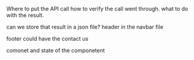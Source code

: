 Where to put the API call
how to verify the call went through. 
what to do with the result. 

can we store that result in a json file?
header in the navbar file

footer could have the contact us 

comonet and state of the componetent

